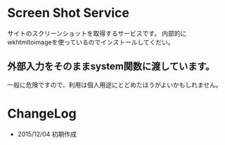 # Screen Shot Service
サイトのスクリーンショットを取得するサービスです。
内部的にwkhtmltoimageを使っているのでインストールしてくだい。

## 外部入力をそのままsystem関数に渡しています。
一般に危険ですので、利用は個人用途にとどめたほうがよいかもしれません。

# ChangeLog
* 2015/12/04 初期作成
